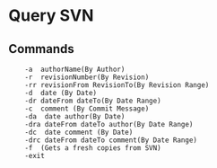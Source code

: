 Query SVN
=========

Commands
---------
        -a  authorName(By Author)
        -r  revisionNumber(By Revision)
        -rr revisionFrom RevisionTo(By Revision Range)
        -d  date (By Date)
        -dr dateFrom dateTo(By Date Range)
        -c  comment (By Commit Message)
        -da  date author(By Date)
        -dra dateFrom dateTo author(By Date Range)
        -dc  date comment (By Date)
        -drc dateFrom dateTo comment(By Date Range)
        -f  (Gets a fresh copies from SVN)
        -exit